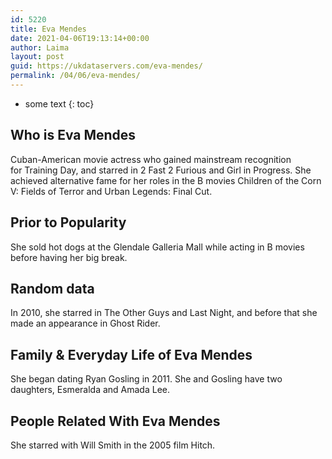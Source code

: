 ```yaml
---
id: 5220
title: Eva Mendes
date: 2021-04-06T19:13:14+00:00
author: Laima
layout: post
guid: https://ukdataservers.com/eva-mendes/
permalink: /04/06/eva-mendes/
---
```


* some text
{: toc}


## Who is Eva Mendes
                  
                  
                  
Cuban-American movie actress who gained mainstream recognition for Training Day, and starred in 2 Fast 2 Furious and Girl in Progress. She achieved alternative fame for her roles in the B movies Children of the Corn V: Fields of Terror and Urban Legends: Final Cut.  
                  
              
            
              
            
                
                
                
## Prior to Popularity
                  
                  
                  
She sold hot dogs at the Glendale Galleria Mall while acting in B movies before having her big break. 
                  
              
            
              
            
                
                
                
## Random data
                  
                  
                  
In 2010, she starred in The Other Guys and Last Night, and before that she made an appearance in Ghost Rider. 
                  
              
            
              
            
                
                
                
## Family & Everyday Life of Eva Mendes
                  
                  
                  
She began dating Ryan Gosling in 2011. She and Gosling have two daughters, Esmeralda and Amada Lee. 
                  
              
            
              
            
                
                
                
## People Related With Eva Mendes
                  
                  
                  
She starred with Will Smith in the 2005 film Hitch. 
                  
              
            
              
            
                
              
            
              
              
            
            
              
            
          
          
          